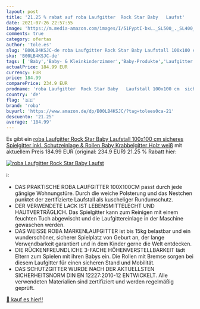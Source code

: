 ```yaml
---
layout: post
title: '21.25 % rabat auf roba Laufgitter  Rock Star Baby   Laufst'
date: 2021-07-26 22:57:55
image: 'https://m.media-amazon.com/images/I/51FyptI-bxL._SL500_._SL400_.jpg'
comments: true
category: ofertas
author: 'tole.es'
slug: 'B00LB4KSJC-de roba Laufgitter Rock Star Baby Laufstall 100x100 cm...'
sku: 'B00LB4KSJC-de'
tags: [ 'Baby','Baby- & Kleinkinderzimmer','Baby-Produkte','Laufgitter & -ställe','Möbel für Baby- & Kleinkinderzimmer','roba', ]
actualPrice: 184.99 EUR
currency: EUR
price: 184.99
comparePrice: 234.9 EUR
prodname: 'roba Laufgitter  Rock Star Baby   Laufstall 100x100 cm  sicheres Spielgitter inkl. Schutzeinlage & Rollen  Baby Krabbelgitter  Holz weiß'
country: 'de'
flag: '🇩🇪'
brand: 'roba'
buyurl: 'https://www.amazon.de/dp/B00LB4KSJC/?tag=tolees0ca-21'
descuento: '21.25'
average: '184.99'
---
```


Es gibt ein [roba Laufgitter  Rock Star Baby   Laufstall 100x100 cm  sicheres Spielgitter inkl. Schutzeinlage & Rollen  Baby Krabbelgitter  Holz weiß](https://www.amazon.de/dp/B00LB4KSJC/?tag=tolees0ca-21) mit aktuellem Preis 184.99 EUR (original: 234.9 EUR) 21.25 % Rabatt hier:

[![roba Laufgitter  Rock Star Baby   Laufst](https://m.media-amazon.com/images/I/51FyptI-bxL._SL500_._SL400_.jpg)](https://www.amazon.de/dp/B00LB4KSJC/?tag=tolees0ca-21)

ℹ️:

- DAS PRAKTISCHE ROBA LAUFGITTER 100X100CM passt durch jede gängige Wohnungstüre. Durch die weiche Polsterung und das Nestchen punktet der zertifizierte Laufstall als kuscheliger Rundumschutz.
- DER VERWENDETE LACK IST LEBENSMITTELECHT UND HAUTVERTRÄGLICH. Das Spielgitter kann zum Reinigen mit einem feuchten Tuch abgewischt und die Laufgittereinlage in der Maschine gewaschen werden.
- DAS WEISSE ROBA MARKENLAUFGITTER ist bis 15kg belastbar und ein wunderschöner, sicherer Spielplatz von Geburt an, der lange Verwendbarkeit garantiert und in dem Kinder gerne die Welt entdecken.
- DIE RÜCKENFREUNDLICHE 3-FACHE HÖHENVERSTELLBARKEIT lädt Eltern zum Spielen mit ihren Babys ein. Die Rollen mit Bremse sorgen bei diesem Laufgitter für einen sicheren Stand und Mobilität.
- DAS SCHUTZGITTER WURDE NACH DER AKTUELLSTEN SICHERHEITSNORM DIN EN 12227:2010-12 ENTWICKELT. Alle verwendeten Materialien sind zertifiziert und werden regelmäßig geprüft.

[🛒 kauf es hier!!](https://www.amazon.de/dp/B00LB4KSJC/?tag=tolees0ca-21)
